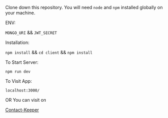 Clone down this repository. You will need `node` and `npm` installed globally on your machine.

ENV:

`MONGO_URI` && `JWT_SECRET`

Installation:

`npm install` && `cd client` && `npm install`

To Start Server:

`npm run dev`

To Visit App:

`localhost:3000/`

OR You can visit on

[Contact-Keeper](https://contact-keeper-test.herokuapp.com/)
